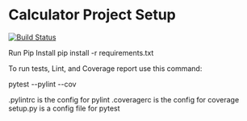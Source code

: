 # Calculator Project Setup
[![Build Status](https://app.travis-ci.com/kc625/calc2.svg?branch=main)](https://app.travis-ci.com/kc625/calc2)


Run Pip Install
pip install -r requirements.txt

To run tests, Lint, and Coverage report use this command:

pytest  --pylint --cov

.pylintrc is the config for pylint
.coveragerc is the config for coverage
setup.py is a config file for pytest
